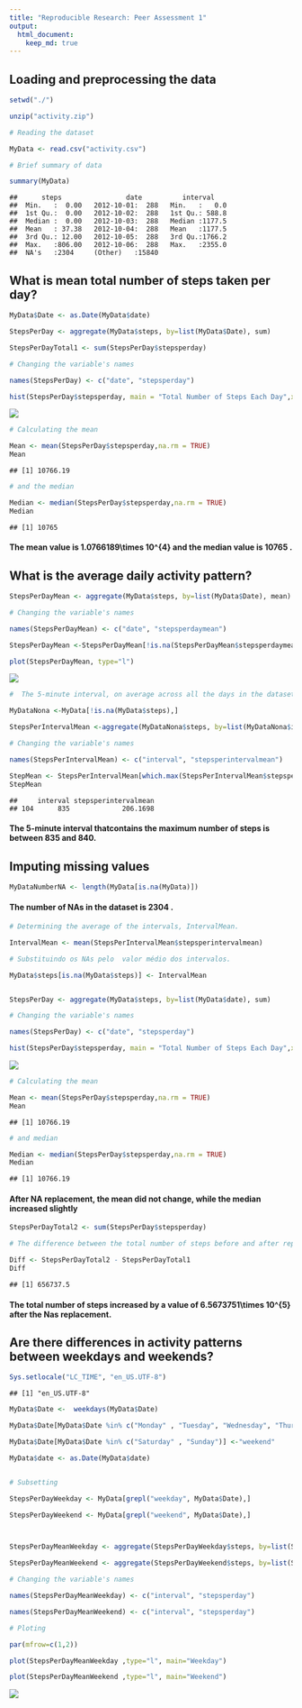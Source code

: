 ```yaml
---
title: "Reproducible Research: Peer Assessment 1"
output: 
  html_document:
    keep_md: true
---
```



## Loading and preprocessing the data


```r
setwd("./")

unzip("activity.zip")

# Reading the dataset

MyData <- read.csv("activity.csv")

# Brief summary of data

summary(MyData)
```

```
##      steps                date          interval     
##  Min.   :  0.00   2012-10-01:  288   Min.   :   0.0  
##  1st Qu.:  0.00   2012-10-02:  288   1st Qu.: 588.8  
##  Median :  0.00   2012-10-03:  288   Median :1177.5  
##  Mean   : 37.38   2012-10-04:  288   Mean   :1177.5  
##  3rd Qu.: 12.00   2012-10-05:  288   3rd Qu.:1766.2  
##  Max.   :806.00   2012-10-06:  288   Max.   :2355.0  
##  NA's   :2304     (Other)   :15840
```



## What is mean total number of steps taken per day?



```r
MyData$Date <- as.Date(MyData$date)

StepsPerDay <- aggregate(MyData$steps, by=list(MyData$Date), sum)

StepsPerDayTotal1 <- sum(StepsPerDay$stepsperday)

# Changing the variable's names

names(StepsPerDay) <- c("date", "stepsperday")

hist(StepsPerDay$stepsperday, main = "Total Number of Steps Each Day",xlab = "Steps Per Day")
```

![](PA1_template_files/figure-html/unnamed-chunk-2-1.png)<!-- -->

```r
# Calculating the mean 

Mean <- mean(StepsPerDay$stepsperday,na.rm = TRUE)
Mean
```

```
## [1] 10766.19
```

```r
# and the median

Median <- median(StepsPerDay$stepsperday,na.rm = TRUE)
Median
```

```
## [1] 10765
```

#### The mean value is 1.0766189\times 10^{4} and the  median value is 10765 .




## What is the average daily activity pattern?


```r
StepsPerDayMean <- aggregate(MyData$steps, by=list(MyData$Date), mean)

# Changing the variable's names

names(StepsPerDayMean) <- c("date", "stepsperdaymean")

StepsPerDayMean <-StepsPerDayMean[!is.na(StepsPerDayMean$stepsperdaymean),] 

plot(StepsPerDayMean, type="l")
```

![](PA1_template_files/figure-html/unnamed-chunk-3-1.png)<!-- -->

```r
#  The 5-minute interval, on average across all the days in the dataset, contains  the   maximum number of steps

MyDataNona <-MyData[!is.na(MyData$steps),] 

StepsPerIntervalMean <-aggregate(MyDataNona$steps, by=list(MyDataNona$interval), mean)

# Changing the variable's names

names(StepsPerIntervalMean) <- c("interval", "stepsperintervalmean")

StepMean <- StepsPerIntervalMean[which.max(StepsPerIntervalMean$stepsperintervalmean),]
StepMean 
```

```
##     interval stepsperintervalmean
## 104      835             206.1698
```


#### The 5-minute interval thatcontains  the   maximum number of steps is between  835 and 840.

## Imputing missing values



```r
MyDataNumberNA <- length(MyData[is.na(MyData)])
```

#### The number of NAs in the dataset is 2304 .


```r
# Determining the average of the intervals, IntervalMean.

IntervalMean <- mean(StepsPerIntervalMean$stepsperintervalmean)

# Substituindo os NAs pelo  valor médio dos intervalos. 

MyData$steps[is.na(MyData$steps)] <- IntervalMean


StepsPerDay <- aggregate(MyData$steps, by=list(MyData$date), sum)

# Changing the variable's names

names(StepsPerDay) <- c("date", "stepsperday")

hist(StepsPerDay$stepsperday, main = "Total Number of Steps Each Day",xlab = "Steps Per Day")
```

![](PA1_template_files/figure-html/unnamed-chunk-5-1.png)<!-- -->

```r
# Calculating the mean 

Mean <- mean(StepsPerDay$stepsperday,na.rm = TRUE)
Mean
```

```
## [1] 10766.19
```

```r
# and median

Median <- median(StepsPerDay$stepsperday,na.rm = TRUE)
Median
```

```
## [1] 10766.19
```
 
#### After NA replacement, the mean did not change, while the median increased slightly
 

```r
StepsPerDayTotal2 <- sum(StepsPerDay$stepsperday)

# The difference between the total number of steps before and after replacing the Nas by the average value of the intervals.

Diff <- StepsPerDayTotal2 - StepsPerDayTotal1
Diff
```

```
## [1] 656737.5
```

#### The total number of steps increased by a value of 6.5673751\times 10^{5} after the Nas replacement.



## Are there differences in activity patterns between weekdays and weekends?




```r
Sys.setlocale("LC_TIME", "en_US.UTF-8")
```

```
## [1] "en_US.UTF-8"
```

```r
MyData$Date <-  weekdays(MyData$Date)

MyData$Date[MyData$Date %in% c("Monday" , "Tuesday", "Wednesday", "Thursday","Friday")] <-"weekday"

MyData$Date[MyData$Date %in% c("Saturday" , "Sunday")] <-"weekend"

MyData$date <- as.Date(MyData$date)


# Subsetting

StepsPerDayWeekday <- MyData[grepl("weekday", MyData$Date),] 

StepsPerDayWeekend <- MyData[grepl("weekend", MyData$Date),] 



StepsPerDayMeanWeekday <- aggregate(StepsPerDayWeekday$steps, by=list(StepsPerDayWeekday$interval), mean)

StepsPerDayMeanWeekend <- aggregate(StepsPerDayWeekend$steps, by=list(StepsPerDayWeekend$interval), mean)

# Changing the variable's names

names(StepsPerDayMeanWeekday) <- c("interval", "stepsperday")

names(StepsPerDayMeanWeekend) <- c("interval", "stepsperday")

# Ploting

par(mfrow=c(1,2))

plot(StepsPerDayMeanWeekday ,type="l", main="Weekday")

plot(StepsPerDayMeanWeekend ,type="l", main="Weekend")
```

![](PA1_template_files/figure-html/unnamed-chunk-7-1.png)<!-- -->












